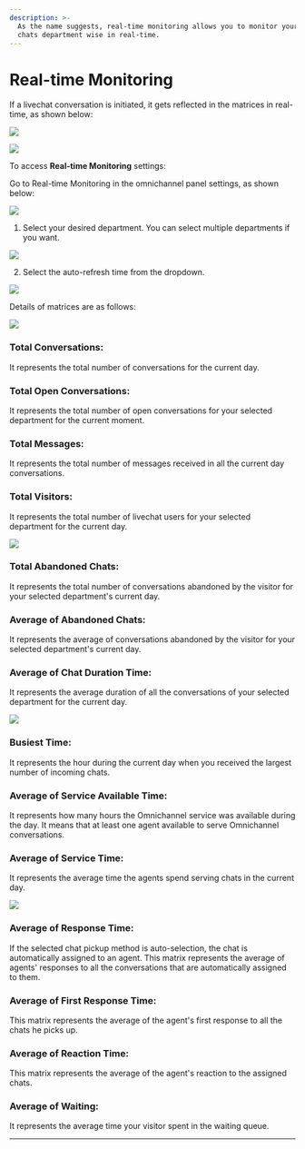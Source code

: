 ```yaml
---
description: >-
  As the name suggests, real-time monitoring allows you to monitor your incoming
  chats department wise in real-time.
---
```


# Real-time Monitoring

If a livechat conversation is initiated, it gets reflected in the matrices in real-time, as shown below:

![](../../.gitbook/assets/0%20%289%29.png)

![](../../.gitbook/assets/1%20%289%29.png)

To access **Real-time Monitoring** settings:

Go to Real-time Monitoring in the omnichannel panel settings, as shown below:

![](../../.gitbook/assets/2%20%289%29.png)

1. Select your desired department. You can select multiple departments if you want.

![](../../.gitbook/assets/image%20%2828%29.png)

   2. Select the auto-refresh time from the dropdown.

![](../../.gitbook/assets/4%20%289%29.png)

Details of matrices are as follows:



![](../../.gitbook/assets/5%20%289%29.png)

### **Total Conversations:** 

It represents the total number of conversations for the current day.

### **Total Open Conversations:** 

It represents the total number of open conversations for your selected department for the current moment.

### **Total Messages:** 

It represents the total number of messages received in all the current day conversations.

### **Total** **Visitors:** 

It represents the total number of livechat users for your selected department for the current day.



![](../../.gitbook/assets/6%20%288%29.png)

### **Total Abandoned Chats:** 

It represents the total number of conversations abandoned by the visitor for your selected department's current day.

### **Average of Abandoned Chats:** 

It represents the average of conversations abandoned by the visitor for your selected department's current day.

### **Average of Chat Duration Time:** 

It represents the average duration of all the conversations of your selected department for the current day.



![](../../.gitbook/assets/7%20%286%29.png)

### **Busiest Time:** 

It represents the hour during the current day when you received the largest number of incoming chats.

### **Average of Service Available Time:** 

It represents how many hours the Omnichannel service was available during the day. It means that at least one agent available to serve Omnichannel conversations.  

### **Average of Service Time:** 

It represents the average time the agents spend serving chats in the current day.



![](../../.gitbook/assets/8%20%285%29.png)

### **Average of Response Time:** 

If the selected chat pickup method is auto-selection, the chat is automatically assigned to an agent. This matrix represents the average of agents' responses to all the conversations that are automatically assigned to them.

### **Average of First Response Time:** 

This matrix represents the average of the agent's first response to all the chats he picks up.

### **Average of Reaction Time:** 

This matrix represents the average of the agent's reaction to the assigned chats.

### **Average of Waiting:** 

It represents the average time your visitor spent in the waiting queue.  
****

